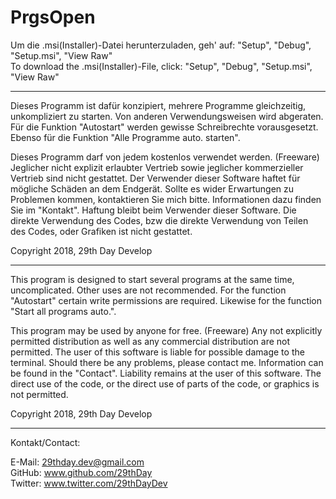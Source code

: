 # PrgsOpen
Um die .msi(Installer)-Datei herunterzuladen, geh' auf: "Setup", "Debug", "Setup.msi", "View Raw"   
To download the .msi(Installer)-File, click: "Setup", "Debug", "Setup.msi", "View Raw"

-------------
Dieses Programm ist dafür konzipiert, mehrere Programme gleichzeitig, unkompliziert zu starten.
Von anderen Verwendungsweisen wird abgeraten.
Für die Funktion "Autostart" werden gewisse Schreibrechte vorausgesetzt.
Ebenso für die Funktion "Alle Programme auto. starten".

Dieses Programm darf von jedem kostenlos verwendet werden. (Freeware)
Jeglicher nicht explizit erlaubter Vertrieb sowie jeglicher kommerzieller Vertrieb sind nicht gestattet.
Der Verwender dieser Software haftet für mögliche Schäden an dem Endgerät.
Sollte es wider Erwartungen zu Problemen kommen, kontaktieren Sie mich bitte. Informationen dazu finden Sie im "Kontakt". Haftung bleibt beim Verwender dieser Software.
Die direkte Verwendung des Codes, bzw die direkte Verwendung von Teilen des Codes, oder Grafiken ist nicht gestattet. 

Copyright 2018, 29th Day Develop

------------------------------------
This program is designed to start several programs at the same time, uncomplicated.
Other uses are not recommended.
For the function "Autostart" certain write permissions are required.
Likewise for the function "Start all programs auto.".

This program may be used by anyone for free. (Freeware)
Any not explicitly permitted distribution as well as any commercial distribution are not permitted.
The user of this software is liable for possible damage to the terminal.
Should there be any problems, please contact me. Information can be found in the "Contact". Liability remains at the user of this software.
The direct use of the code, or the direct use of parts of the code, or graphics  is not permitted.

Copyright 2018, 29th Day Develop

------------------------------------
Kontakt/Contact:

E-Mail: 29thday.dev@gmail.com   
GitHub: www.github.com/29thDay   
Twitter: www.twitter.com/29thDayDev   
